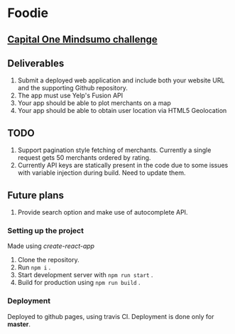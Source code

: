# Foodie

## [Capital One Mindsumo challenge](https://www.mindsumo.com/contests/d052bcf8-4580-4922-95ef-a9f6ceaf0f10)

## Deliverables

1. Submit a deployed web application and include both your website URL and the supporting Github repository.
2. The app must use Yelp's Fusion API
3. Your app should be able to plot merchants on a map
4. Your app should be able to obtain user location via HTML5 Geolocation

## TODO

1. Support pagination style fetching of merchants. Currently a single request gets 50 merchants ordered by rating. 
2. Currently API keys are statically present in the code due to some issues with variable injection during build. Need to update them.

## Future plans

1. Provide search option and make use of autocomplete API.


### Setting up the project

Made using *create-react-app*

1. Clone the repository.
2. Run `npm i` .
3. Start development server with `npm run start` .
4. Build for production using `npm run build` .

### Deployment

Deployed to github pages, using travis CI. Deployment is done only for **master**.
